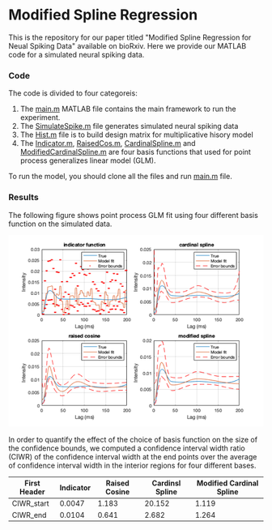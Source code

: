 # Modified Spline Regression

This is the repository for our paper titled "Modified Spline Regression for Neual Spiking Data" available on bioRxiv. 
Here we provide our MATLAB code for a simulated neural spiking data. 


### Code

The code is divided to four categoreis:

1. The [main.m](https://github.com/MehradSm/Modified-Spline-Regression/blob/master/main.m) MATLAB file contains the main framework to run the experiment. 
2. The [SimulateSpike.m](https://github.com/MehradSm/Modified-Spline-Regression/blob/master/SimulateSpike.m) file generates simulated neural spiking data
3. The [Hist.m](https://github.com/MehradSm/Modified-Spline-Regression/blob/master/Hist.m) file is to build design matrix for multiplicative hisory model
4. The [Indicator.m](https://github.com/MehradSm/Modified-Spline-Regression/blob/master/Indicator.m), [RaisedCos.m](https://github.com/MehradSm/Modified-Spline-Regression/blob/master/RaisedCos.m), [CardinalSpline.m](https://github.com/MehradSm/Modified-Spline-Regression/blob/master/CardinalSpline.m) and [ModifiedCardinalSpline.m](https://github.com/MehradSm/Modified-Spline-Regression/blob/master/ModifiedCardinalSpline.m) are four basis functions that used for point process generalizes linear model (GLM). 

To run the model, you should clone all the files and run [main.m](https://github.com/MehradSm/Modified-Spline-Regression/blob/master/main.m) file. 

### Results 

The following figure shows point process GLM fit using four different basis function on the simulated data. 

![](https://github.com/MehradSm/Modified-Spline-Regression/blob/master/Bases.png)

In order to quantify the effect of the choice of basis function on the size of the confidence bounds, we computed a confidence interval width ratio (CIWR) of the confidence interval width at the end points over the average of confidence interval width in the interior regions for four different bases. 

First Header | Indicator | Raised Cosine | Cardinsl Spline | Modified Cardinal Spline
----------   | --------- | ------------- | --------------- | ------------------------- 
CIWR_start | 0.0047 | 1.183 | 20.152 | 1.119 
CIWR_end | 0.0104 | 0.641 | 2.682 | 1.264 
          
